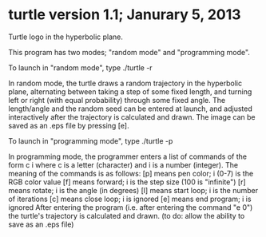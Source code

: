 turtle version 1.1; Janurary 5, 2013
======

Turtle logo in the hyperbolic plane.

This program has two modes; "random mode" and "programming mode".


To launch in "random mode", type ./turtle -r

In random mode, the turtle draws a random trajectory in the hyperbolic plane,
alternating between taking a step of some fixed length, and turning left or
right (with equal probability) through some fixed angle. The length/angle
and the random seed can be entered at launch, and adjusted interactively
after the trajectory is calculated and drawn. The image can be saved as an
.eps file by pressing [e].


To launch in "programming mode", type ./turtle -p

In programming mode, the programmer enters a list of commands of the form c i
where c is a letter (character) and i is a number (integer). The meaning of
the commands is as follows:
[p] means pen color; i (0-7) is the RGB color value
[f] means forward; i is the step size (100 is "infinite")
[r] means rotate; i is the angle (in degrees)
[l] means start loop; i is the number of iterations
[c] means close loop; i is ignored
[e] means end program; i is ignored
After entering the program (i.e. after entering the command "e 0") the
turtle's trajectory is calculated and drawn. (to do: allow the ability to
save as an .eps file)
